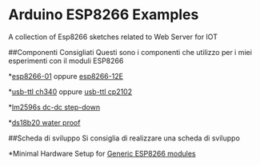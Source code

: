 Arduino ESP8266 Examples
=========================

A collection of Esp8266 sketches related to Web Server for IOT 

##Componenti Consigliati
Questi sono  i componenti che utilizzo per i miei esperimenti con il moduli ESP8266

*[esp8266-01](http://www.electrodragon.com/product/esp8266-wi07c-wifi-module/) oppure [esp8266-12E](http://www.electrodragon.com/product/esp8266-smd-adapter-board/)

*[usb-ttl ch340](http://www.electrodragon.com/product/usb-ttl-serial-ch340-board/) oppure [usb-ttl cp2102](http://www.electrodragon.com/product/cp2102-usb-ttl-uart-module-v2/)

*[lm2596s dc-dc step-down](http://www.electrodragon.com/product/lm2596s-adj-dc-dc-small-tiny-adjustable-step-down-module-3-40vin-1-5-35vout/)

*[ds18b20 water proof](http://www.electrodragon.com/product/ds18b20-water-proof-probe-with-cable/)

##Scheda di sviluppo
Si consiglia di realizzare una scheda di sviluppo 

*Minimal Hardware Setup for [Generic ESP8266 modules](https://github.com/esp8266/Arduino/blob/master/doc/boards.md#generic-esp8266-modules)

